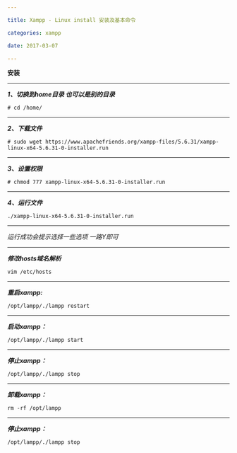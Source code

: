 ```yaml
---

title: Xampp - Linux install 安装及基本命令

categories: xampp

date: 2017-03-07

---
```


**安装**

---

**_1、切换到home目录 也可以是别的目录_**

`# cd /home/`

---


**_2、下载文件_**

`# sudo wget https://www.apachefriends.org/xampp-files/5.6.31/xampp-linux-x64-5.6.31-0-installer.run`

---


**_3、设置权限_**

`# chmod 777 xampp-linux-x64-5.6.31-0-installer.run`

---

**_4、运行文件_**

`./xampp-linux-x64-5.6.31-0-installer.run`

---

_运行成功会提示选择一些选项 一路Y即可_

---

**_修改hosts域名解析_**

`vim /etc/hosts`

---

**_重启xampp:_**

`/opt/lampp/./lampp restart`

---


**_启动xampp：_**

`/opt/lampp/./lampp start`

---


**_停止xampp：_**

`/opt/lampp/./lampp stop`

---


**_卸载xampp：_**

`rm -rf /opt/lampp`

---


**_停止xampp：_**

`/opt/lampp/./lampp stop`